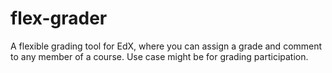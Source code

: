 # flex-grader
A flexible grading tool for EdX, where you can assign a grade and comment to any member of a course. Use case might be for grading participation. 


